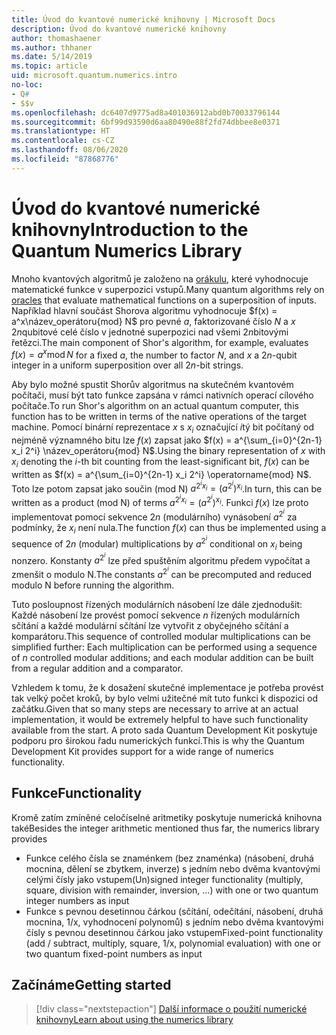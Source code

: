 ```yaml
---
title: Úvod do kvantové numerické knihovny | Microsoft Docs
description: Úvod do kvantové numerické knihovny
author: thomashaener
ms.author: thhaner
ms.date: 5/14/2019
ms.topic: article
uid: microsoft.quantum.numerics.intro
no-loc:
- Q#
- $$v
ms.openlocfilehash: dc6407d9775ad8a401036912abd0b70033796144
ms.sourcegitcommit: 6bf99d93590d6aa80490e88f2fd74dbbee8e0371
ms.translationtype: HT
ms.contentlocale: cs-CZ
ms.lasthandoff: 08/06/2020
ms.locfileid: "87868776"
---
```

# <a name="introduction-to-the-quantum-numerics-library"></a><span data-ttu-id="d338a-103">Úvod do kvantové numerické knihovny</span><span class="sxs-lookup"><span data-stu-id="d338a-103">Introduction to the Quantum Numerics Library</span></span>

<span data-ttu-id="d338a-104">Mnoho kvantových algoritmů je založeno na [orákulu](xref:microsoft.quantum.concepts.oracles), které vyhodnocuje matematické funkce v superpozici vstupů.</span><span class="sxs-lookup"><span data-stu-id="d338a-104">Many quantum algorithms rely on [oracles](xref:microsoft.quantum.concepts.oracles) that evaluate mathematical functions on a superposition of inputs.</span></span>
<span data-ttu-id="d338a-105">Například hlavní součást Shorova algoritmu vyhodnocuje $f(x) = a^x\název_operátoru{mod} N$ pro pevné $a$, faktorizované číslo $N$ a $x$ $2n$qubitové celé číslo v jednotné superpozici nad všemi $2n$bitovými řetězci.</span><span class="sxs-lookup"><span data-stu-id="d338a-105">The main component of Shor's algorithm, for example, evaluates $f(x) = a^x\operatorname{mod} N$ for a fixed $a$, the number to factor $N$, and $x$ a $2n$-qubit integer in a uniform superposition over all $2n$-bit strings.</span></span>

<span data-ttu-id="d338a-106">Aby bylo možné spustit Shorův algoritmus na skutečném kvantovém počítači, musí být tato funkce zapsána v rámci nativních operací cílového počítače.</span><span class="sxs-lookup"><span data-stu-id="d338a-106">To run Shor's algorithm on an actual quantum computer, this function has to be written in terms of the native operations of the target machine.</span></span>
<span data-ttu-id="d338a-107">Pomocí binární reprezentace $x$ s $x_i$ označující $i$tý bit počítaný od nejméně významného bitu lze $f(x)$ zapsat jako $f(x) = a^{\sum_{i=0}^{2n-1} x_i 2^i} \název_operátoru{mod} N$.</span><span class="sxs-lookup"><span data-stu-id="d338a-107">Using the binary representation of $x$ with $x_i$ denoting the $i$-th bit counting from the least-significant bit, $f(x)$ can be written as $f(x) = a^{\sum_{i=0}^{2n-1} x_i 2^i} \operatorname{mod} N$.</span></span>
<span data-ttu-id="d338a-108">Toto lze potom zapsat jako součin (mod N) $a^{2^i x_i}=(a^{2^i})^{x_i}$.</span><span class="sxs-lookup"><span data-stu-id="d338a-108">In turn, this can be written as a product (mod N) of terms $a^{2^i x_i}=(a^{2^i})^{x_i}$.</span></span> <span data-ttu-id="d338a-109">Funkci $f(x)$ lze proto implementovat pomocí sekvence $2n$ (modulárního) vynásobení $a^{2^i}$ za podmínky, že $x_i$ není nula.</span><span class="sxs-lookup"><span data-stu-id="d338a-109">The function $f(x)$ can thus be implemented using a sequence of $2n$ (modular) multiplications by $a^{2^i}$ conditional on $x_i$ being nonzero.</span></span> <span data-ttu-id="d338a-110">Konstanty $a^{2^i}$ lze před spuštěním algoritmu předem vypočítat a zmenšit o modulo N.</span><span class="sxs-lookup"><span data-stu-id="d338a-110">The constants $a^{2^i}$ can be precomputed and reduced modulo N before running the algorithm.</span></span>

<span data-ttu-id="d338a-111">Tuto posloupnost řízených modulárních násobení lze dále zjednodušit: Každé násobení lze provést pomocí sekvence $n$ řízených modulárních sčítání a každé modulární sčítání lze vytvořit z obyčejného sčítání a komparátoru.</span><span class="sxs-lookup"><span data-stu-id="d338a-111">This sequence of controlled modular multiplications can be simplified further: Each multiplication can be performed using a sequence of $n$ controlled modular additions; and each modular addition can be built from a regular addition and a comparator.</span></span>


<span data-ttu-id="d338a-112">Vzhledem k tomu, že k dosažení skutečné implementace je potřeba provést tak velký počet kroků, by bylo velmi užitečné mít tuto funkci k dispozici od začátku.</span><span class="sxs-lookup"><span data-stu-id="d338a-112">Given that so many steps are necessary to arrive at an actual implementation, it would be extremely helpful to have such functionality available from the start.</span></span>
<span data-ttu-id="d338a-113">A proto sada Quantum Development Kit poskytuje podporu pro širokou řadu numerických funkcí.</span><span class="sxs-lookup"><span data-stu-id="d338a-113">This is why the Quantum Development Kit provides support for a wide range of numerics functionality.</span></span>


## <a name="functionality"></a><span data-ttu-id="d338a-114">Funkce</span><span class="sxs-lookup"><span data-stu-id="d338a-114">Functionality</span></span>

<span data-ttu-id="d338a-115">Kromě zatím zmíněné celočíselné aritmetiky poskytuje numerická knihovna také</span><span class="sxs-lookup"><span data-stu-id="d338a-115">Besides the integer arithmetic mentioned thus far, the numerics library provides</span></span>

- <span data-ttu-id="d338a-116">Funkce celého čísla se znaménkem (bez znaménka) (násobení, druhá mocnina, dělení se zbytkem, inverze) s jedním nebo dvěma kvantovými celými čísly jako vstupem</span><span class="sxs-lookup"><span data-stu-id="d338a-116">(Un)signed integer functionality (multiply, square, division with remainder, inversion, ...) with one or two quantum integer numbers as input</span></span>
- <span data-ttu-id="d338a-117">Funkce s pevnou desetinnou čárkou (sčítání, odečítání, násobení, druhá mocnina, 1/x, vyhodnocení polynomů) s jedním nebo dvěma kvantovými čísly s pevnou desetinnou čárkou jako vstupem</span><span class="sxs-lookup"><span data-stu-id="d338a-117">Fixed-point functionality (add / subtract, multiply, square, 1/x, polynomial evaluation) with one or two quantum fixed-point numbers as input</span></span>

## <a name="getting-started"></a><span data-ttu-id="d338a-118">Začínáme</span><span class="sxs-lookup"><span data-stu-id="d338a-118">Getting started</span></span>

> [!div class="nextstepaction"]
> [<span data-ttu-id="d338a-119">Další informace o použití numerické knihovny</span><span class="sxs-lookup"><span data-stu-id="d338a-119">Learn about using the numerics library</span></span>](xref:microsoft.quantum.numerics.usage)
